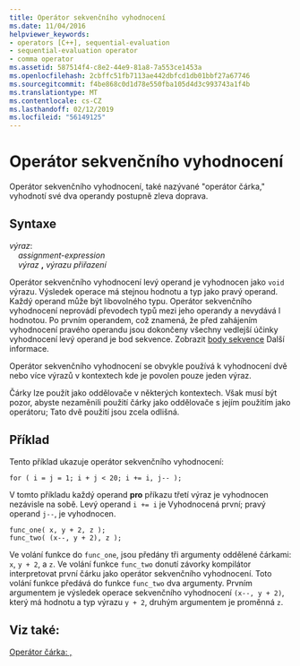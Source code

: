 ```yaml
---
title: Operátor sekvenčního vyhodnocení
ms.date: 11/04/2016
helpviewer_keywords:
- operators [C++], sequential-evaluation
- sequential-evaluation operator
- comma operator
ms.assetid: 587514f4-c8e2-44e9-81a8-7a553ce1453a
ms.openlocfilehash: 2cbffc51fb7113ae442dbfcd1db01bbf27a67746
ms.sourcegitcommit: f4be868c0d1d78e550fba105d4d3c993743a1f4b
ms.translationtype: MT
ms.contentlocale: cs-CZ
ms.lasthandoff: 02/12/2019
ms.locfileid: "56149125"
---
```

# <a name="sequential-evaluation-operator"></a>Operátor sekvenčního vyhodnocení

Operátor sekvenčního vyhodnocení, také nazývané "operátor čárka," vyhodnotí své dva operandy postupně zleva doprava.

## <a name="syntax"></a>Syntaxe

*výraz*:<br/>
&nbsp;&nbsp;&nbsp;&nbsp;*assignment-expression*<br/>
&nbsp;&nbsp;&nbsp;&nbsp;*výraz* **,** *výrazu přiřazení*

Operátor sekvenčního vyhodnocení levý operand je vyhodnocen jako `void` výrazu. Výsledek operace má stejnou hodnotu a typ jako pravý operand. Každý operand může být libovolného typu. Operátor sekvenčního vyhodnocení neprovádí převodech typů mezi jeho operandy a nevydává l hodnotou. Po prvním operandem, což znamená, že před zahájením vyhodnocení pravého operandu jsou dokončeny všechny vedlejší účinky vyhodnocení levý operand je bod sekvence. Zobrazit [body sekvence](../c-language/c-sequence-points.md) Další informace.

Operátor sekvenčního vyhodnocení se obvykle používá k vyhodnocení dvě nebo více výrazů v kontextech kde je povolen pouze jeden výraz.

Čárky lze použít jako oddělovače v některých kontextech. Však musí být pozor, abyste nezaměnili použití čárky jako oddělovače s jejím použitím jako operátoru; Tato dvě použití jsou zcela odlišná.

## <a name="example"></a>Příklad

Tento příklad ukazuje operátor sekvenčního vyhodnocení:

```
for ( i = j = 1; i + j < 20; i += i, j-- );
```

V tomto příkladu každý operand **pro** příkazu třetí výraz je vyhodnocen nezávisle na sobě. Levý operand `i += i` je Vyhodnocená první; pravý operand `j--`, je vyhodnocen.

```
func_one( x, y + 2, z );
func_two( (x--, y + 2), z );
```

Ve volání funkce do `func_one`, jsou předány tři argumenty oddělené čárkami: `x`, `y + 2`, a `z`. Ve volání funkce `func_two` donutí závorky kompilátor interpretovat první čárku jako operátor sekvenčního vyhodnocení. Toto volání funkce předává do funkce `func_two` dva argumenty. Prvním argumentem je výsledek operace sekvenčního vyhodnocení `(x--, y + 2)`, který má hodnotu a typ výrazu `y + 2`, druhým argumentem je proměnná `z`.

## <a name="see-also"></a>Viz také:

[Operátor čárka: ,](../cpp/comma-operator.md)
